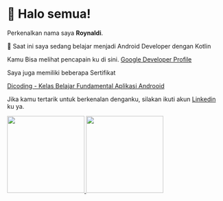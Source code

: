 

<!--
**roynaldi19/roynaldi19** is a ✨ _special_ ✨ repository because its `README.md` (this file) appears on your GitHub profile.

Here are some ideas to get you started:

- 🔭 I’m currently working on ...
- 🌱 I’m currently learning ...
- 👯 I’m looking to collaborate on ...
- 🤔 I’m looking for help with ...
- 💬 Ask me about ...
- 📫 How to reach me: ...
- 😄 Pronouns: ...
- ⚡ Fun fact: ...
-->

#  👋 Halo semua! 

Perkenalkan nama saya **Roynaldi**.

🌱 Saat ini saya sedang belajar menjadi Android Developer dengan Kotlin

Kamu Bisa melihat pencapain ku di sini.
[Google Developer Profile](https://developers.google.com/profile/u/109942276784007177047?utm_source=developer.android.com)

Saya juga memiliki beberapa Sertifikat

[Dicoding - Kelas Belajar Fundamental Aplikasi Androoid](https://www.dicoding.com/certificates/EYX4RYDWWXDL)

Jika kamu tertarik untuk berkenalan denganku, silakan ikuti akun 
[Linkedin](https://www.linkedin.com/in/roynaldi-781112128/) ku ya.

<p align="left">
<a href="https://github.com/gilangadhan">
  <img height="180em" src="https://github-readme-stats-eight-theta.vercel.app/api?username=roynaldi19&show_icons=true&theme=algolia&include_all_commits=true&count_private=true"/>
  <img height="180em" src="https://github-readme-stats-eight-theta.vercel.app/api/top-langs/?username=roynaldi19&layout=compact&langs_count=8&theme=algolia"/>
 </a>
 </p>
